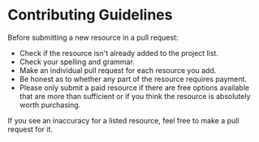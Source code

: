 # Contributing Guidelines

Before submitting a new resource in a pull request:
* Check if the resource isn't already added to the project list.
* Check your spelling and grammar.
* Make an individual pull request for each resource you add.
* Be honest as to whether any part of the resource requires payment.
* Please only submit a paid resource if there are free options available that are more than sufficient or if you think the resource is absolutely worth purchasing.

If you see an inaccuracy for a listed resource, feel free to make a pull request for it.

